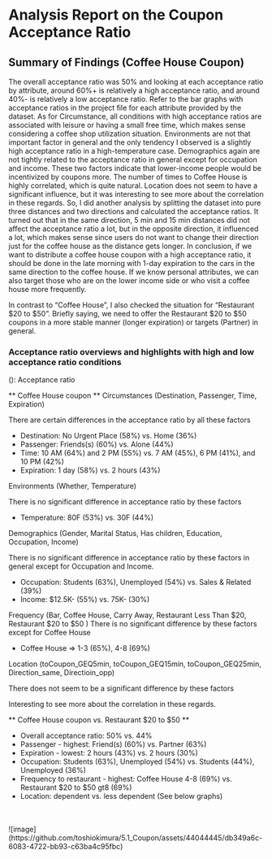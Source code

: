 # Analysis Report on the Coupon Acceptance Ratio 
## Summary of Findings (Coffee House Coupon)

The overall acceptance ratio was 50% and looking at each acceptance ratio by attribute, around 60%+ is relatively a high acceptance ratio, and around 40%- is relatively a low acceptance ratio. Refer to the bar graphs with acceptance ratios in the project file for each attribute provided by the dataset. As for Circumstance, all conditions with high acceptance ratios are associated with leisure or having a small free time, which makes sense considering a coffee shop utilization situation. Environments are not that important factor in general and the only tendency I observed is a slightly high acceptance ratio in a high-temperature case. Demographics again are not tightly related to the acceptance ratio in general except for occupation and income. These two factors indicate that lower-income people would be incentivized by coupons more. The number of times to Coffee House is highly correlated, which is quite natural. Location does not seem to have a significant influence, but it was interesting to see more about the correlation in these regards. So, I did another analysis by splitting the dataset into pure three distances and two directions and calculated the acceptance ratios. It turned out that in the same direction, 5 min and 15 min distances did not affect the acceptance ratio a lot, but in the opposite direction, it influenced a lot, which makes sense since users do not want to change their direction just for the coffee house as the distance gets longer. In conclusion, if we want to distribute a coffee house coupon with a high acceptance ratio, it should be done in the late morning with 1-day expiration to the cars in the same direction to the coffee house. If we know personal attributes, we can also target those who are on the lower income side or who visit a coffee house more frequently.

In contrast to “Coffee House”, I also checked the situation for “Restaurant $20 to $50”. Briefly saying, we need to offer the Restaurant $20 to $50 coupons in a more stable manner (longer expiration) or targets (Partner) in general.




### Acceptance ratio overviews and highlights with high and low acceptance ratio conditions 
(): Acceptance ratio

** Coffee House coupon **
Circumstances (Destination, Passenger, Time, Expiration)

There are certain differences in the acceptance ratio by all these factors

- Destination: No Urgent Place (58%) vs. Home (36%)
- Passenger: Friends(s) (60%) vs. Alone (44%)
- Time: 10 AM (64%) and 2 PM (55%) vs. 7 AM (45%), 6 PM (41%), and 10 PM (42%)
- Expiration: 1 day (58%) vs. 2 hours (43%)

Environments (Whether, Temperature) 

There is no significant difference in acceptance ratio by these factors

- Temperature: 80F (53%) vs. 30F (44%) 

Demographics (Gender, Marital Status, Has children, Education, Occupation, Income)

There is no significant difference in acceptance ratio by these factors in general except for Occupation and Income.

- Occupation: Students (63%), Unemployed (54%) vs. Sales & Related (39%)
- Income: $12.5K- (55%) vs. 75K- (30%)

Frequency (Bar, Coffee House, Carry Away, Restaurant Less Than $20, Restaurant $20 to $50 )
There is no significant difference by these factors except for Coffee House
- Coffee House => 1-3 (65%), 4-8 (69%) 

Location (toCoupon_GEQ5min, toCoupon_GEQ15min, toCoupon_GEQ25min, Direction_same, Directioin_opp)

There does not seem to be a significant difference by these factors

Interesting to see more about the correlation in these regards.



** Coffee House coupon vs. Restaurant $20 to $50 **
- Overall acceptance ratio: 50% vs. 44%
- Passenger - highest: Friend(s) (60%) vs. Partner (63%)
- Expiration - lowest: 2 hours (43%) vs. 2 hours (30%)
- Occupation: Students (63%), Unemployed (54%) vs. Students (44%), Unemployed (36%)
- Frequency to restaurant - highest: Coffee House 4-8 (69%) vs. Restaurant $20 to $50 gt8 (69%)
- Location: dependent vs. less dependent (See below graphs)
<br>
<br>
![image](https://github.com/toshiokimura/5.1_Coupon/assets/44044445/db349a6c-6083-4722-bb93-c63ba4c95fbc)

